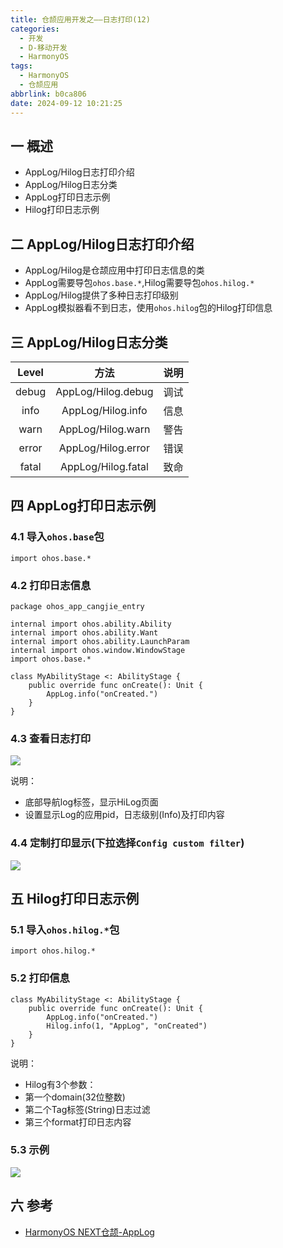 ```yaml
---
title: 仓颉应用开发之——日志打印(12)
categories:
  - 开发
  - D-移动开发
  - HarmonyOS
tags:
  - HarmonyOS
  - 仓颉应用
abbrlink: b0ca806
date: 2024-09-12 10:21:25
---
```

## 一 概述

* AppLog/Hilog日志打印介绍
* AppLog/Hilog日志分类
* AppLog打印日志示例
* Hilog打印日志示例

<!--more-->

## 二 AppLog/Hilog日志打印介绍

* AppLog/Hilog是仓颉应用中打印日志信息的类
* AppLog需要导包`ohos.base.*`,Hilog需要导包`ohos.hilog.*`
* AppLog/Hilog提供了多种日志打印级别
* AppLog模拟器看不到日志，使用`ohos.hilog`包的Hilog打印信息

## 三 AppLog/Hilog日志分类

| Level |        方法        | 说明 |
| :---: | :----------------: | :--: |
| debug | AppLog/Hilog.debug | 调试 |
| info  | AppLog/Hilog.info  | 信息 |
| warn  | AppLog/Hilog.warn  | 警告 |
| error | AppLog/Hilog.error | 错误 |
| fatal | AppLog/Hilog.fatal | 致命 |

## 四 AppLog打印日志示例

### 4.1 导入`ohos.base`包

```
import ohos.base.*
```

### 4.2 打印日志信息

```
package ohos_app_cangjie_entry

internal import ohos.ability.Ability
internal import ohos.ability.Want
internal import ohos.ability.LaunchParam
internal import ohos.window.WindowStage
import ohos.base.*

class MyAbilityStage <: AbilityStage {
    public override func onCreate(): Unit {
        AppLog.info("onCreated.")
    }
}
```

### 4.3 查看日志打印

![][1]

说明：

* 底部导航log标签，显示HiLog页面
* 设置显示Log的应用pid，日志级别(Info)及打印内容

### 4.4 定制打印显示(下拉选择`Config custom filter`)

![][2]

## 五 Hilog打印日志示例

### 5.1 导入`ohos.hilog.*`包

```
import ohos.hilog.*
```

### 5.2 打印信息

```
class MyAbilityStage <: AbilityStage {
    public override func onCreate(): Unit {
        AppLog.info("onCreated.")
        Hilog.info(1, "AppLog", "onCreated")
    }
}
```

说明：

* Hilog有3个参数：
* 第一个domain(32位整数)
* 第二个Tag标签(String)日志过滤
* 第三个format打印日志内容

### 5.3 示例

![][3]

## 六 参考

* [HarmonyOS NEXT仓颉-AppLog](https://developer.huawei.com/consumer/cn/doc/cangjie-references-V5/cj-apis-base-V5#let-applog)



[1]:https://cdn.jsdelivr.net/gh/pgzxc/cdn/blog-hmos/cjapp-12-applog-1.png
[2]:https://cdn.jsdelivr.net/gh/pgzxc/cdn/blog-hmos/cjapp-12-applog-config-2.png
[3]:https://cdn.jsdelivr.net/gh/pgzxc/cdn/blog-hmos/cjapp-12-hilog-3.png